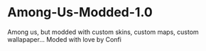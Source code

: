 # Among-Us-Modded-1.0
Among us, but modded with custom skins, custom maps, custom wallapaper... Moded with love by Confi
